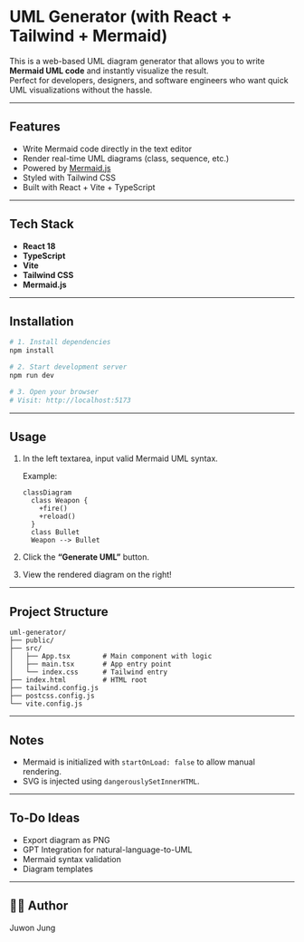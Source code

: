 # UML Generator (with React + Tailwind + Mermaid)

This is a web-based UML diagram generator that allows you to write **Mermaid UML code** and instantly visualize the result.  
Perfect for developers, designers, and software engineers who want quick UML visualizations without the hassle.

---

## Features

- Write Mermaid code directly in the text editor
- Render real-time UML diagrams (class, sequence, etc.)
- Powered by [Mermaid.js](https://mermaid.js.org)
- Styled with Tailwind CSS
- Built with React + Vite + TypeScript

---

## Tech Stack

- **React 18**
- **TypeScript**
- **Vite**
- **Tailwind CSS**
- **Mermaid.js**

---

## Installation

```bash
# 1. Install dependencies
npm install

# 2. Start development server
npm run dev

# 3. Open your browser
# Visit: http://localhost:5173
```

---

## Usage

1. In the left textarea, input valid Mermaid UML syntax.

   Example:
   ```mermaid
   classDiagram
     class Weapon {
       +fire()
       +reload()
     }
     class Bullet
     Weapon --> Bullet
   ```

2. Click the **“Generate UML”** button.

3. View the rendered diagram on the right!

---

## Project Structure

```
uml-generator/
├── public/
├── src/
│   ├── App.tsx        # Main component with logic
│   ├── main.tsx       # App entry point
│   └── index.css      # Tailwind entry
├── index.html         # HTML root
├── tailwind.config.js
├── postcss.config.js
└── vite.config.js
```

---

## Notes

- Mermaid is initialized with `startOnLoad: false` to allow manual rendering.
- SVG is injected using `dangerouslySetInnerHTML`.

---

## To-Do Ideas

- Export diagram as PNG
- GPT Integration for natural-language-to-UML
- Mermaid syntax validation
- Diagram templates

---

## 👨‍💻 Author

Juwon Jung
